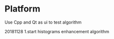 # Platform
Use Cpp and Qt as ui to test algorithm

20181128
1.start histograms enhancement algorithm
